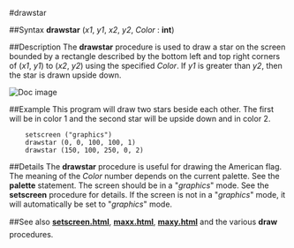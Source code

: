 
#drawstar

##Syntax
**drawstar** (*x1*, *y1*, *x2*, *y2*, *Color* : **int**)



##Description
The **drawstar** procedure is used to draw a star on the screen bounded by a rectangle described by the bottom left and top right corners of (*x1*, *y1*) to (*x2*, *y2*) using the specified *Color*. If *y1* is greater than *y2*, then the star is drawn upside down.

![Doc image](drawstar01.gif)


##Example
This program will draw two stars beside each other. The first will be in color 1 and the second star will be upside down and  in color 2.


        setscreen ("graphics")
        drawstar (0, 0, 100, 100, 1)
        drawstar (150, 100, 250, 0, 2)
##Details
The **drawstar** procedure is useful for drawing the American flag.
The meaning of the *Color* number depends on the current palette. See the **palette** statement.
The screen should be in a "*graphics*" mode. See the **setscreen** procedure for details. If the screen is not in a "*graphics*" mode, it will automatically be set to "*graphics*" mode.



##See also
**[setscreen.html](setscreen)**, **[maxx.html](maxx)**, **[maxy.html](maxy)** and the various **draw** procedures.


